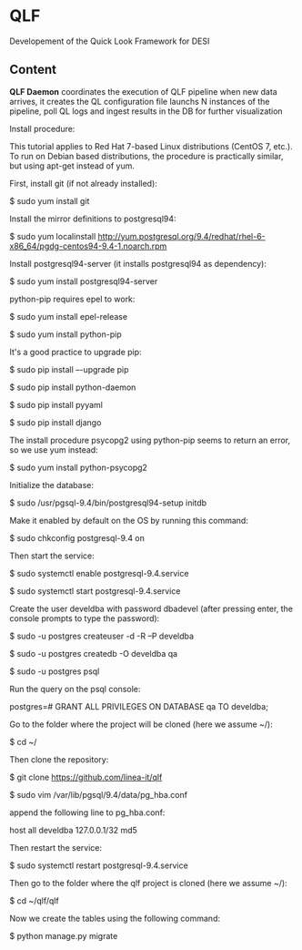 # QLF

Developement of the Quick Look Framework for DESI

## Content

**QLF Daemon** coordinates the execution of QLF pipeline when new data arrives, it creates the QL configuration file launchs N instances of the pipeline, poll QL logs and ingest results in the DB for further visualization

Install procedure:

This tutorial applies to Red Hat 7-based Linux distributions (CentOS 7, etc.). To run on Debian based distributions, the procedure is practically similar, but using apt-get instead of yum.

First, install git (if not already installed):

$ sudo yum install git

Install the mirror definitions to postgresql94:

$ sudo yum localinstall http://yum.postgresql.org/9.4/redhat/rhel-6-x86_64/pgdg-centos94-9.4-1.noarch.rpm

Install postgresql94-server (it installs postgresql94 as dependency):

$ sudo yum install postgresql94-server

python-pip requires epel to work:

$ sudo yum install epel-release

$ sudo yum install python-pip

It's a good practice to upgrade pip:

$ sudo pip install –-upgrade pip

$ sudo pip install python-daemon

$ sudo pip install pyyaml

$ sudo pip install django

The install procedure psycopg2 using python-pip seems to return an error, so we use yum instead:

$ sudo yum install python-psycopg2

Initialize the database:

$ sudo /usr/pgsql-9.4/bin/postgresql94-setup initdb

Make it enabled by default on the OS by running this command:

$ sudo chkconfig postgresql-9.4 on

Then start the service:

$ sudo systemctl enable postgresql-9.4.service

$ sudo systemctl start postgresql-9.4.service

Create the user develdba with password dbadevel (after pressing enter, the console prompts to type the password):

$ sudo -u postgres createuser -d -R –P develdba

$ sudo -u postgres createdb -O develdba qa

$ sudo -u postgres psql

Run the query on the psql console:

postgres=# GRANT ALL PRIVILEGES ON DATABASE qa TO develdba;

Go to the folder where the project will be cloned (here we assume ~/):

$ cd ~/

Then clone the repository:

$ git clone https://github.com/linea-it/qlf

$ sudo vim /var/lib/pgsql/9.4/data/pg_hba.conf 

append the following line to pg_hba.conf:

host all develdba 127.0.0.1/32 md5

Then restart the service:

$ sudo systemctl restart postgresql-9.4.service

Then go to the folder where the qlf project is cloned (here we assume ~/):

$ cd ~/qlf/qlf

Now we create the tables using the following command:

$ python manage.py migrate


